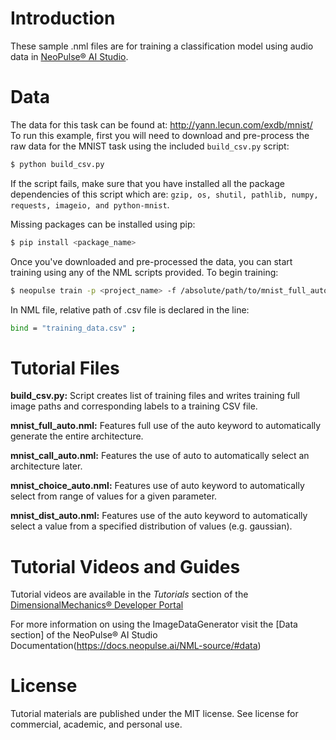 # Introduction
These sample .nml files are for training a classification model using audio data in [NeoPulse® AI Studio](https://aws.amazon.com/marketplace/pp/B074NDG36S/ref=vdr_rf).

# Data
The data for this task can be found at: http://yann.lecun.com/exdb/mnist/
To run this example, first you will need to download and pre-process the raw data for the MNIST task using the included ```build_csv.py``` script:

```bash
$ python build_csv.py
```

If the script fails, make sure that you have installed all the package dependencies of this script which are: `gzip, os, shutil, pathlib, numpy, requests, imageio, and python-mnist`.

Missing packages can be installed using pip:
```bash
$ pip install <package_name>
```

Once you've downloaded and pre-processed the data, you can start training using any of the NML scripts provided. To begin training:
```bash
$ neopulse train -p <project_name> -f /absolute/path/to/mnist_full_auto.nml
```
In NML file, relative path of .csv file is declared in the line:
```bash
bind = "training_data.csv" ;
```

# Tutorial Files
**build_csv.py:** Script creates list of training files and writes training full image paths and corresponding labels to a training CSV file.

**mnist_full_auto.nml:** Features full use of the auto keyword to automatically generate the entire architecture.

**mnist_call_auto.nml:** Features the use of auto to automatically select an architecture later.

**mnist_choice_auto.nml:** Features use of auto keyword to automatically select from range of values for a given parameter.

**mnist_dist_auto.nml:** Features use of the auto keyword to automatically select a value from a specified distribution of values (e.g. gaussian).

# Tutorial Videos and Guides
Tutorial videos are available in the *Tutorials* section of the [DimensionalMechanics® Developer Portal](https://www.dimensionalmechanics.com/ai-developer)


For more information on using the ImageDataGenerator visit the [Data section] of the NeoPulse® AI Studio Documentation(https://docs.neopulse.ai/NML-source/#data)

# License
Tutorial materials are published under the MIT license. See license for commercial, academic, and personal use.
